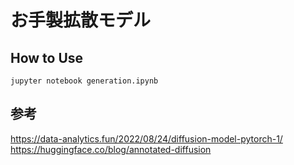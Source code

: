# お手製拡散モデル

## How to Use
`jupyter notebook generation.ipynb`

## 参考
https://data-analytics.fun/2022/08/24/diffusion-model-pytorch-1/
https://huggingface.co/blog/annotated-diffusion
